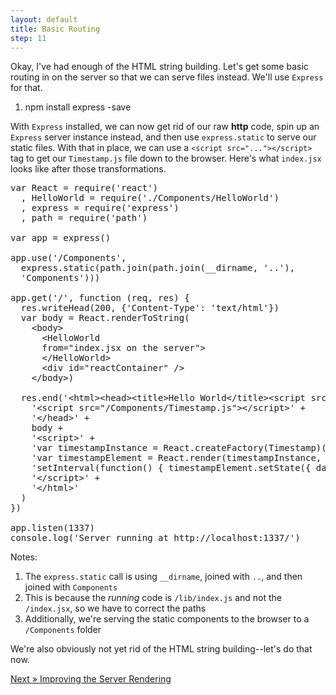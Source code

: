 ```yaml
---
layout: default
title: Basic Routing
step: 11
---
```

Okay, I've had enough of the HTML string building.  Let's get some basic routing in on the server so that we can serve files instead.  We'll use `Express` for that.

1. npm install express -save

With `Express` installed, we can now get rid of our raw **http** code, spin up an `Express` server instance instead, and then use `express.static` to serve our static files.  With that in place, we can use a `<script src="..."></script>` tag to get our `Timestamp.js` file down to the browser.  Here's what `index.jsx` looks like after those transformations.

<pre class="brush: js">
var React = require('react')
  , HelloWorld = require('./Components/HelloWorld')
  , express = require('express')
  , path = require('path')

var app = express()

app.use('/Components',
  express.static(path.join(path.join(__dirname, '..'),
  'Components')))

app.get('/', function (req, res) {
  res.writeHead(200, {'Content-Type': 'text/html'})
  var body = React.renderToString(
    &lt;body&gt;
      &lt;HelloWorld
      from="index.jsx on the server"&gt;
      &lt;/HelloWorld&gt;
      &lt;div id="reactContainer" /&gt;
    &lt;/body&gt;)

  res.end('&lt;html&gt;&lt;head&gt;&lt;title&gt;Hello World&lt;/title&gt;&lt;script src="//fb.me/react-0.13.1.js"&gt;&lt;/script&gt;' +
    '&lt;script src="/Components/Timestamp.js"&gt;&lt;/script&gt;' +
    '&lt;/head&gt;' +
    body +
    '&lt;script&gt;' +
    'var timestampInstance = React.createFactory(Timestamp)();' +
    'var timestampElement = React.render(timestampInstance, document.getElementById("reactContainer"));' +
    'setInterval(function() { timestampElement.setState({ date: "Updated through setState: " + new Date().toString() }) }, 500)' +
    '&lt;/script&gt;' +
    '&lt;/html&gt;'
  )
})

app.listen(1337)
console.log('Server running at http://localhost:1337/')
</pre>

Notes:

1. The `express.static` call is using `__dirname`, joined with `..`, and then joined with `Components`
1. This is because the *running* code is `/lib/index.js` and not the `/index.jsx`, so we have to correct the paths
1. Additionally, we're serving the static components to the browser to a `/Components` folder

We're also obviously not yet rid of the HTML string building--let's do that now.

[Next » Improving the Server Rendering](12-server-rendering)
